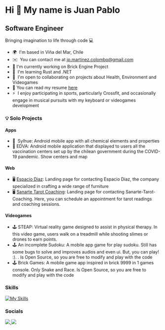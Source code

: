 Hi 👋 My name is Juan Pablo
===========================

Software Engineer
-----------------

Bringing imagination to life through code 💻

* 🌍  I'm based in Viña del Mar, Chile
* ✉️  You can contact me at [jp.martinez.colombo@gmail.com](mailto:jp.martinez.colombo@gmail.com)
* 🚀  I'm currently working on Brick Engine Project
* 🧠  I'm learning Rust and .NET
* 🤝  I'm open to collaborating on projects about Health, Environment and Videogames
* 💼  You can read my resume [here](https://drive.google.com/file/d/15YDkWx8YWwsbPbUGP-Yr6mODGkCP52L5/view?usp=sharing) 
* ⚡  I enjoy participating in sports, particularly Crossfit, and occasionally engage in musical pursuits with my keyboard or videogames development

<!--[Jpablomartinez's GitHub stats](https://github-readme-stats.vercel.app/api?username=jpablomartinez&show_icons=true&theme=transparent)-->


### 💡 Solo Projects

#### Apps
* 📱  Sylhue: Android mobile app with all chemical elements and properties
* 📱  EDVA: Android mobile application that displayed to users all the vaccination centers set up by the chilean government during the COVID-19 pandemic. Show centers and map


#### Web
* 🖥️  [Espacio Diaz](https://www.espaciodiaz.com/): Landing page for contacting Espacio Diaz, the company specialized in crafting a wide range of furniture
* 🖥️  [Sanarte Tarot Coaching](https://sanarte-tarot-coaching.cl): Landing page for contacting Sanarte-Tarot-Coaching. Here, you can schedule an appointment for tarot readings and coaching sessions.


#### Videogames
* 🕹️ STEAP: Virtual reality game designed to assist in physical therapy. In this video game, users walk on a treadmill while shooting slimes or drones to earn points.
* 🕹️ An incomplete Sudoku: A mobile app game for play sudoku. Still has some bugs to solve and improves audios and even ui. But, you can play! :). . Is Open Source, so you are free to modify and play with the code
* 🕹️ Brick Games: A mobile game app inspired in brick 9999 in 1 games console. Only Snake and Race. Is Open Source, so you are free to modify and play with the code


### Skills
[![My Skills](https://skillicons.dev/icons?i=dart,ts,cs,flutter,express,nextjs,mongo,postgres,aws&theme=dark)](https://skillicons.dev)


### Socials

<p align="left">
  <a href="https://www.github.com/jpablomartinez">
    <img src="https://skillicons.dev/icons?i=github" />
  </a>
  <a href="https://www.linkedin.com/in/jpablomartinez/">
    <img src="https://skillicons.dev/icons?i=linkedin" />
  </a>
</p>

